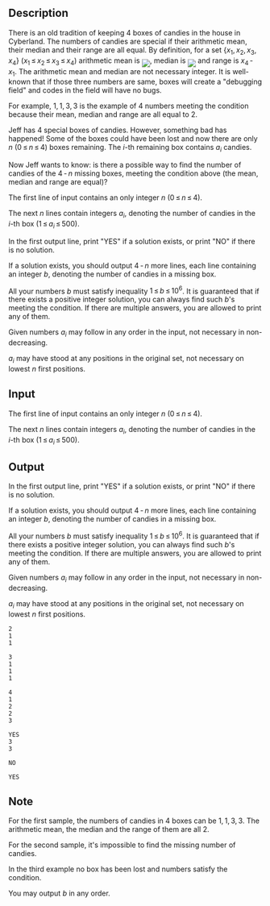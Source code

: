 ## Description

<div><p>There is an old tradition of keeping <span class="tex-span">4</span> boxes of candies in the house in Cyberland. The numbers of candies are <span class="tex-font-style-underline">special</span> if their <span class="tex-font-style-underline">arithmetic mean</span>, their <span class="tex-font-style-underline">median</span> and their <span class="tex-font-style-underline">range</span> are all equal. By definition, for a set <span class="tex-span">{<i>x</i><sub class="lower-index">1</sub>, <i>x</i><sub class="lower-index">2</sub>, <i>x</i><sub class="lower-index">3</sub>, <i>x</i><sub class="lower-index">4</sub>}</span> (<span class="tex-span"><i>x</i><sub class="lower-index">1</sub> ≤ <i>x</i><sub class="lower-index">2</sub> ≤ <i>x</i><sub class="lower-index">3</sub> ≤ <i>x</i><sub class="lower-index">4</sub></span>) <span class="tex-font-style-underline">arithmetic mean</span> is <img align="middle" class="tex-formula" src="file://4n0kYpTC.png" style="max-width: 100.0%;max-height: 100.0%;">, <span class="tex-font-style-underline">median</span> is <img align="middle" class="tex-formula" src="file://jZLHoZ4U.png" style="max-width: 100.0%;max-height: 100.0%;"> and <span class="tex-font-style-underline">range</span> is <span class="tex-span"><i>x</i><sub class="lower-index">4</sub> - <i>x</i><sub class="lower-index">1</sub></span>. <span class="tex-font-style-bf">The arithmetic mean and median are not necessary integer.</span> It is well-known that if those three numbers are same, boxes will create a "debugging field" and codes in the field will have no bugs.</p><p>For example, <span class="tex-span">1, 1, 3, 3</span> is the example of <span class="tex-span">4</span> numbers meeting the condition because their mean, median and range are all equal to <span class="tex-span">2</span>.</p><p>Jeff has <span class="tex-span">4</span> special boxes of candies. However, something bad has happened! Some of the boxes could have been lost and now there are only <span class="tex-span"><i>n</i></span> (<span class="tex-span">0 ≤ <i>n</i> ≤ 4</span>) boxes remaining. The <span class="tex-span"><i>i</i></span>-th remaining box contains <span class="tex-span"><i>a</i><sub class="lower-index"><i>i</i></sub></span> candies.</p><p>Now Jeff wants to know: is there a possible way to find the number of candies of the <span class="tex-span">4 - <i>n</i></span> missing boxes, meeting the condition above (the mean, median and range are equal)?</p></div><div class="input-specification"><p>The first line of input contains an only integer <span class="tex-span"><i>n</i></span> (<span class="tex-span">0 ≤ <i>n</i> ≤ 4</span>).</p><p>The next <span class="tex-span"><i>n</i></span> lines contain integers <span class="tex-span"><i>a</i><sub class="lower-index"><i>i</i></sub></span>, denoting the number of candies in the <span class="tex-span"><i>i</i></span>-th box (<span class="tex-span">1 ≤ <i>a</i><sub class="lower-index"><i>i</i></sub> ≤ 500</span>).</p></div><div class="output-specification"><p>In the first output line, print "<span class="tex-font-style-tt">YES</span>" if a solution exists, or print "<span class="tex-font-style-tt">NO</span>" if there is no solution.</p><p>If a solution exists, you should output <span class="tex-span">4 - <i>n</i></span> more lines, each line containing an integer <span class="tex-span"><i>b</i></span>, denoting the number of candies in a missing box.</p><p>All your numbers <span class="tex-span"><i>b</i></span> must satisfy inequality <span class="tex-span">1 ≤ <i>b</i> ≤ 10<sup class="upper-index">6</sup></span>. It is guaranteed that if there exists a positive integer solution, you can always find such <span class="tex-span"><i>b</i></span>'s meeting the condition. If there are multiple answers, you are allowed to print any of them.</p><p><span class="tex-font-style-bf">Given numbers <span class="tex-span"><i>a</i><sub class="lower-index"><i>i</i></sub></span> may follow in any order in the input, not necessary in non-decreasing.</span></p><p><span class="tex-font-style-bf"><span class="tex-span"><i>a</i><sub class="lower-index"><i>i</i></sub></span> may have stood at any positions in the original set, not necessary on lowest <span class="tex-span"><i>n</i></span> first positions</span>.</p></div>

## Input

<p>The first line of input contains an only integer <span class="tex-span"><i>n</i></span> (<span class="tex-span">0 ≤ <i>n</i> ≤ 4</span>).</p><p>The next <span class="tex-span"><i>n</i></span> lines contain integers <span class="tex-span"><i>a</i><sub class="lower-index"><i>i</i></sub></span>, denoting the number of candies in the <span class="tex-span"><i>i</i></span>-th box (<span class="tex-span">1 ≤ <i>a</i><sub class="lower-index"><i>i</i></sub> ≤ 500</span>).</p>

## Output

<p>In the first output line, print "<span class="tex-font-style-tt">YES</span>" if a solution exists, or print "<span class="tex-font-style-tt">NO</span>" if there is no solution.</p><p>If a solution exists, you should output <span class="tex-span">4 - <i>n</i></span> more lines, each line containing an integer <span class="tex-span"><i>b</i></span>, denoting the number of candies in a missing box.</p><p>All your numbers <span class="tex-span"><i>b</i></span> must satisfy inequality <span class="tex-span">1 ≤ <i>b</i> ≤ 10<sup class="upper-index">6</sup></span>. It is guaranteed that if there exists a positive integer solution, you can always find such <span class="tex-span"><i>b</i></span>'s meeting the condition. If there are multiple answers, you are allowed to print any of them.</p><p><span class="tex-font-style-bf">Given numbers <span class="tex-span"><i>a</i><sub class="lower-index"><i>i</i></sub></span> may follow in any order in the input, not necessary in non-decreasing.</span></p><p><span class="tex-font-style-bf"><span class="tex-span"><i>a</i><sub class="lower-index"><i>i</i></sub></span> may have stood at any positions in the original set, not necessary on lowest <span class="tex-span"><i>n</i></span> first positions</span>.</p>





```input1
2
1
1

```




```input2
3
1
1
1

```




```input3
4
1
2
2
3

```




```output1
YES
3
3

```




```output2
NO

```




```output3
YES

```



## Note

<p>For the first sample, the numbers of candies in <span class="tex-span">4</span> boxes can be <span class="tex-span">1, 1, 3, 3</span>. The arithmetic mean, the median and the range of them are all <span class="tex-span">2</span>.</p><p>For the second sample, it's impossible to find the missing number of candies.</p><p>In the third example no box has been lost and numbers satisfy the condition.</p><p><span class="tex-font-style-bf">You may output <span class="tex-span"><i>b</i></span> in any order.</span></p>
